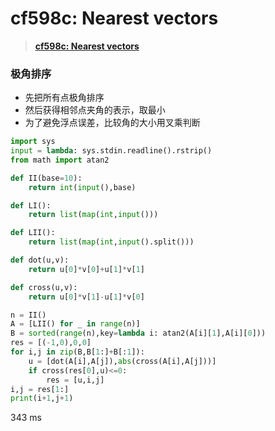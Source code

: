 # cf598c: Nearest vectors


> <u>**[cf598c: Nearest vectors](https://codeforces.com/contest/598/problem/C)**</u>


### 极角排序

- 先把所有点极角排序
- 然后获得相邻点夹角的表示，取最小
- 为了避免浮点误差，比较角的大小用叉乘判断


```python []
import sys
input = lambda: sys.stdin.readline().rstrip()
from math import atan2

def II(base=10):
    return int(input(),base)

def LI():
    return list(map(int,input()))

def LII():
    return list(map(int,input().split()))

def dot(u,v):
    return u[0]*v[0]+u[1]*v[1]

def cross(u,v):
    return u[0]*v[1]-u[1]*v[0]

n = II()
A = [LII() for _ in range(n)]
B = sorted(range(n),key=lambda i: atan2(A[i][1],A[i][0]))
res = [(-1,0),0,0]
for i,j in zip(B,B[1:]+B[:1]):
    u = [dot(A[i],A[j]),abs(cross(A[i],A[j]))]
    if cross(res[0],u)<=0:
        res = [u,i,j]
i,j = res[1:]
print(i+1,j+1)
```
343 ms


